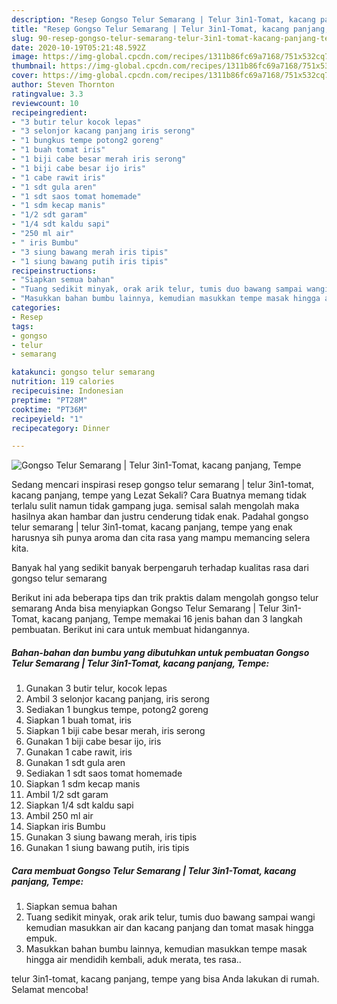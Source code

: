 ```yaml
---
description: "Resep Gongso Telur Semarang | Telur 3in1-Tomat, kacang panjang, Tempe | Resep Membuat Gongso Telur Semarang | Telur 3in1-Tomat, kacang panjang, Tempe Yang Bisa Manjain Lidah"
title: "Resep Gongso Telur Semarang | Telur 3in1-Tomat, kacang panjang, Tempe | Resep Membuat Gongso Telur Semarang | Telur 3in1-Tomat, kacang panjang, Tempe Yang Bisa Manjain Lidah"
slug: 90-resep-gongso-telur-semarang-telur-3in1-tomat-kacang-panjang-tempe-resep-membuat-gongso-telur-semarang-telur-3in1-tomat-kacang-panjang-tempe-yang-bisa-manjain-lidah
date: 2020-10-19T05:21:48.592Z
image: https://img-global.cpcdn.com/recipes/1311b86fc69a7168/751x532cq70/gongso-telur-semarang-telur-3in1-tomat-kacang-panjang-tempe-foto-resep-utama.jpg
thumbnail: https://img-global.cpcdn.com/recipes/1311b86fc69a7168/751x532cq70/gongso-telur-semarang-telur-3in1-tomat-kacang-panjang-tempe-foto-resep-utama.jpg
cover: https://img-global.cpcdn.com/recipes/1311b86fc69a7168/751x532cq70/gongso-telur-semarang-telur-3in1-tomat-kacang-panjang-tempe-foto-resep-utama.jpg
author: Steven Thornton
ratingvalue: 3.3
reviewcount: 10
recipeingredient:
- "3 butir telur kocok lepas"
- "3 selonjor kacang panjang iris serong"
- "1 bungkus tempe potong2 goreng"
- "1 buah tomat iris"
- "1 biji cabe besar merah iris serong"
- "1 biji cabe besar ijo iris"
- "1 cabe rawit iris"
- "1 sdt gula aren"
- "1 sdt saos tomat homemade"
- "1 sdm kecap manis"
- "1/2 sdt garam"
- "1/4 sdt kaldu sapi"
- "250 ml air"
- " iris Bumbu"
- "3 siung bawang merah iris tipis"
- "1 siung bawang putih iris tipis"
recipeinstructions:
- "Siapkan semua bahan"
- "Tuang sedikit minyak, orak arik telur, tumis duo bawang sampai wangi kemudian masukkan air dan kacang panjang dan tomat masak hingga empuk."
- "Masukkan bahan bumbu lainnya, kemudian masukkan tempe masak hingga air mendidih kembali, aduk merata, tes rasa.."
categories:
- Resep
tags:
- gongso
- telur
- semarang

katakunci: gongso telur semarang 
nutrition: 119 calories
recipecuisine: Indonesian
preptime: "PT28M"
cooktime: "PT36M"
recipeyield: "1"
recipecategory: Dinner

---
```



![Gongso Telur Semarang | Telur 3in1-Tomat, kacang panjang, Tempe](https://img-global.cpcdn.com/recipes/1311b86fc69a7168/751x532cq70/gongso-telur-semarang-telur-3in1-tomat-kacang-panjang-tempe-foto-resep-utama.jpg)

Sedang mencari inspirasi resep gongso telur semarang | telur 3in1-tomat, kacang panjang, tempe yang Lezat Sekali? Cara Buatnya memang tidak terlalu sulit namun tidak gampang juga. semisal salah mengolah maka hasilnya akan hambar dan justru cenderung tidak enak. Padahal gongso telur semarang | telur 3in1-tomat, kacang panjang, tempe yang enak harusnya sih punya aroma dan cita rasa yang mampu memancing selera kita.

Banyak hal yang sedikit banyak berpengaruh terhadap kualitas rasa dari gongso telur semarang 

Berikut ini ada beberapa tips dan trik praktis dalam mengolah gongso telur semarang  Anda bisa menyiapkan Gongso Telur Semarang | Telur 3in1-Tomat, kacang panjang, Tempe memakai 16 jenis bahan dan 3 langkah pembuatan. Berikut ini cara untuk membuat hidangannya.

<!--inarticleads1-->

##### Bahan-bahan dan bumbu yang dibutuhkan untuk pembuatan Gongso Telur Semarang | Telur 3in1-Tomat, kacang panjang, Tempe:

1. Gunakan 3 butir telur, kocok lepas
1. Ambil 3 selonjor kacang panjang, iris serong
1. Sediakan 1 bungkus tempe, potong2 goreng
1. Siapkan 1 buah tomat, iris
1. Siapkan 1 biji cabe besar merah, iris serong
1. Gunakan 1 biji cabe besar ijo, iris
1. Gunakan 1 cabe rawit, iris
1. Gunakan 1 sdt gula aren
1. Sediakan 1 sdt saos tomat homemade
1. Siapkan 1 sdm kecap manis
1. Ambil 1/2 sdt garam
1. Siapkan 1/4 sdt kaldu sapi
1. Ambil 250 ml air
1. Siapkan  iris Bumbu
1. Gunakan 3 siung bawang merah, iris tipis
1. Gunakan 1 siung bawang putih, iris tipis




<!--inarticleads2-->

##### Cara membuat Gongso Telur Semarang | Telur 3in1-Tomat, kacang panjang, Tempe:

1. Siapkan semua bahan
1. Tuang sedikit minyak, orak arik telur, tumis duo bawang sampai wangi kemudian masukkan air dan kacang panjang dan tomat masak hingga empuk.
1. Masukkan bahan bumbu lainnya, kemudian masukkan tempe masak hingga air mendidih kembali, aduk merata, tes rasa..




 telur 3in1-tomat, kacang panjang, tempe yang bisa Anda lakukan di rumah. Selamat mencoba!
